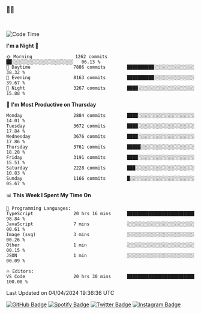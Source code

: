 ### 🤙🍺

<!-- <a href="https://github-readme-stats.vercel.app/api?username=hzak2xx&count_private=true&show_icons=true&theme=dracula">
  <img align="center" src="https://github-readme-stats.vercel.app/api?username=hzak2xx&count_private=true&show_icons=true&theme=dracula" />
</a>
</br> -->
</br>

<!--START_SECTION:waka-->
![Code Time](http://img.shields.io/badge/Code%20Time-3%2C198%20hrs%2046%20mins-blue)

**I'm a Night 🦉** 

```text
🌞 Morning                1262 commits        ██░░░░░░░░░░░░░░░░░░░░░░░   06.13 % 
🌆 Daytime                7886 commits        ██████████░░░░░░░░░░░░░░░   38.32 % 
🌃 Evening                8163 commits        ██████████░░░░░░░░░░░░░░░   39.67 % 
🌙 Night                  3267 commits        ████░░░░░░░░░░░░░░░░░░░░░   15.88 % 
```
📅 **I'm Most Productive on Thursday** 

```text
Monday                   2884 commits        ████░░░░░░░░░░░░░░░░░░░░░   14.01 % 
Tuesday                  3672 commits        ████░░░░░░░░░░░░░░░░░░░░░   17.84 % 
Wednesday                3676 commits        ████░░░░░░░░░░░░░░░░░░░░░   17.86 % 
Thursday                 3761 commits        █████░░░░░░░░░░░░░░░░░░░░   18.28 % 
Friday                   3191 commits        ████░░░░░░░░░░░░░░░░░░░░░   15.51 % 
Saturday                 2228 commits        ███░░░░░░░░░░░░░░░░░░░░░░   10.83 % 
Sunday                   1166 commits        █░░░░░░░░░░░░░░░░░░░░░░░░   05.67 % 
```


📊 **This Week I Spent My Time On** 

```text
💬 Programming Languages: 
TypeScript               20 hrs 16 mins      █████████████████████████   98.84 % 
JavaScript               7 mins              ░░░░░░░░░░░░░░░░░░░░░░░░░   00.61 % 
Image (svg)              3 mins              ░░░░░░░░░░░░░░░░░░░░░░░░░   00.26 % 
Other                    1 min               ░░░░░░░░░░░░░░░░░░░░░░░░░   00.15 % 
JSON                     1 min               ░░░░░░░░░░░░░░░░░░░░░░░░░   00.09 % 

🔥 Editors: 
VS Code                  20 hrs 30 mins      █████████████████████████   100.00 % 
```


 Last Updated on 04/04/2024 19:36:36 UTC
<!--END_SECTION:waka-->

[![GitHub Badge](https://img.shields.io/badge/GitHub-100000?style=for-the-badge&logo=github&logoColor=white)](https://github.com/hzak2xx)
[![Spotify Badge](https://img.shields.io/badge/Spotify-1ED760?&style=for-the-badge&logo=spotify&logoColor=white)](https://open.spotify.com/user/uf90s6sbbh75a1mt44clkhkvf)
[![Twitter Badge](https://img.shields.io/badge/Twitter-1DA1F2?style=for-the-badge&logo=twitter&logoColor=white)](https://twitter.com/hzak2xx)
[![Instagram Badge](https://img.shields.io/badge/Instagram-E4405F?style=for-the-badge&logo=instagram&logoColor=white)](https://www.instagram.com/hzak2xx/)
